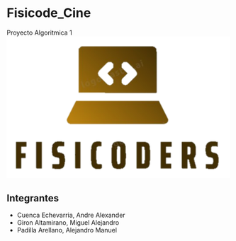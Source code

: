 # Fisicode_Cine
Proyecto Algoritmica 1
![fisilogo](logo.png)

## Integrantes
- Cuenca Echevarria, Andre Alexander
- Giron Altamirano, Miguel Alejandro
- Padilla Arellano, Alejandro Manuel
